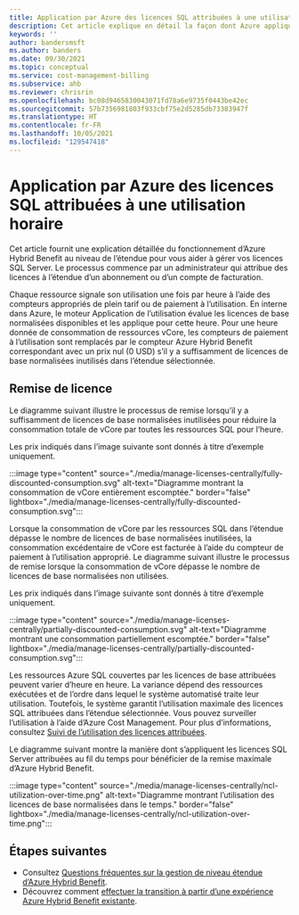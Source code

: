```yaml
---
title: Application par Azure des licences SQL attribuées à une utilisation horaire
description: Cet article explique en détail la façon dont Azure applique les licences SQL attribuées à une utilisation horaire avec Azure Hybrid Benefit.
keywords: ''
author: bandersmsft
ms.author: banders
ms.date: 09/30/2021
ms.topic: conceptual
ms.service: cost-management-billing
ms.subservice: ahb
ms.reviewer: chrisrin
ms.openlocfilehash: bc08d9465830043071fd78a6e9735f0443be42ec
ms.sourcegitcommit: 57b7356981803f933cbf75e2d5285db73383947f
ms.translationtype: HT
ms.contentlocale: fr-FR
ms.lasthandoff: 10/05/2021
ms.locfileid: "129547418"
---
```

# <a name="how-azure-applies-assigned-sql-licenses-to-hourly-usage"></a>Application par Azure des licences SQL attribuées à une utilisation horaire

Cet article fournit une explication détaillée du fonctionnement d’Azure Hybrid Benefit au niveau de l’étendue pour vous aider à gérer vos licences SQL Server. Le processus commence par un administrateur qui attribue des licences à l’étendue d’un abonnement ou d’un compte de facturation.

Chaque ressource signale son utilisation une fois par heure à l’aide des compteurs appropriés de plein tarif ou de paiement à l’utilisation. En interne dans Azure, le moteur Application de l’utilisation évalue les licences de base normalisées disponibles et les applique pour cette heure. Pour une heure donnée de consommation de ressources vCore, les compteurs de paiement à l’utilisation sont remplacés par le compteur Azure Hybrid Benefit correspondant avec un prix nul (0 USD) s’il y a suffisamment de licences de base normalisées inutilisés dans l’étendue sélectionnée.

## <a name="license-discount"></a>Remise de licence 

Le diagramme suivant illustre le processus de remise lorsqu’il y a suffisamment de licences de base normalisées inutilisées pour réduire la consommation totale de vCore par toutes les ressources SQL pour l’heure.

Les prix indiqués dans l’image suivante sont donnés à titre d’exemple uniquement.

:::image type="content" source="./media/manage-licenses-centrally/fully-discounted-consumption.svg" alt-text="Diagramme montrant la consommation de vCore entièrement escomptée." border="false" lightbox="./media/manage-licenses-centrally/fully-discounted-consumption.svg":::


Lorsque la consommation de vCore par les ressources SQL dans l’étendue dépasse le nombre de licences de base normalisées inutilisées, la consommation excédentaire de vCore est facturée à l’aide du compteur de paiement à l’utilisation approprié. Le diagramme suivant illustre le processus de remise lorsque la consommation de vCore dépasse le nombre de licences de base normalisées non utilisées.

Les prix indiqués dans l’image suivante sont donnés à titre d’exemple uniquement.

:::image type="content" source="./media/manage-licenses-centrally/partially-discounted-consumption.svg" alt-text="Diagramme montrant une consommation partiellement escomptée." border="false" lightbox="./media/manage-licenses-centrally/partially-discounted-consumption.svg":::

Les ressources Azure SQL couvertes par les licences de base attribuées peuvent varier d’heure en heure. La variance dépend des ressources exécutées et de l’ordre dans lequel le système automatisé traite leur utilisation. Toutefois, le système garantit l’utilisation maximale des licences SQL attribuées dans l’étendue sélectionnée. Vous pouvez surveiller l’utilisation à l’aide d’Azure Cost Management. Pour plus d’informations, consultez [Suivi de l’utilisation des licences attribuées](create-sql-license-assignments.md#track-assigned-license-use).

Le diagramme suivant montre la manière dont s’appliquent les licences SQL Server attribuées au fil du temps pour bénéficier de la remise maximale d’Azure Hybrid Benefit.

:::image type="content" source="./media/manage-licenses-centrally/ncl-utilization-over-time.png" alt-text="Diagramme montrant l’utilisation des licences de base normalisées dans le temps." border="false" lightbox="./media/manage-licenses-centrally/ncl-utilization-over-time.png":::

## <a name="next-steps"></a>Étapes suivantes

- Consultez [Questions fréquentes sur la gestion de niveau étendue d’Azure Hybrid Benefit](faq-azure-hybrid-benefit-scope.yml).
- Découvrez comment [effectuer la transition à partir d’une expérience Azure Hybrid Benefit existante](transition-existing.md).